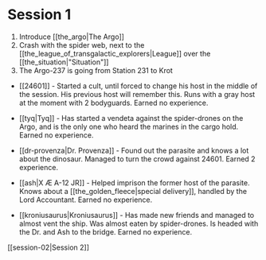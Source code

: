 # Session 1
1. Introduce [[the_argo|The Argo]]
2. Crash with the spider web, next to the [[the_league_of_transgalactic_explorers|League]] over the [[the_situation|"Situation"]]
3. The Argo-237 is going from Station 231 to Krot

* [[24601]] - Started a cult, until forced to change his host in the middle of the session. His previous host will remember this. Runs with a gray host at the moment with 2 bodyguards. 
Earned no experience. 

* [[tyq|Tyq]] - Has started a vendeta against the spider-drones on the Argo, and is the only one who heard the marines in the cargo hold. 
Earned no experience.

* [[dr-provenza|Dr. Provenza]] - Found out the parasite and knows a lot about the dinosaur. Managed to turn the crowd against 24601. 
Earned 2 experience.

* [[ash|X Æ A-12 JR]] - Helped imprison the former host of the parasite. Knows about a [[the_golden_fleece|special delivery]], handled by the Lord Accountant.
Earned no experience.

* [[kroniusaurus|Kroniusaurus]] - Has made new friends and managed to almost vent the ship. Was almost eaten by spider-drones. Is headed with the Dr. and Ash to the bridge.
Earned no experience.

[[session-02|Session 2]]